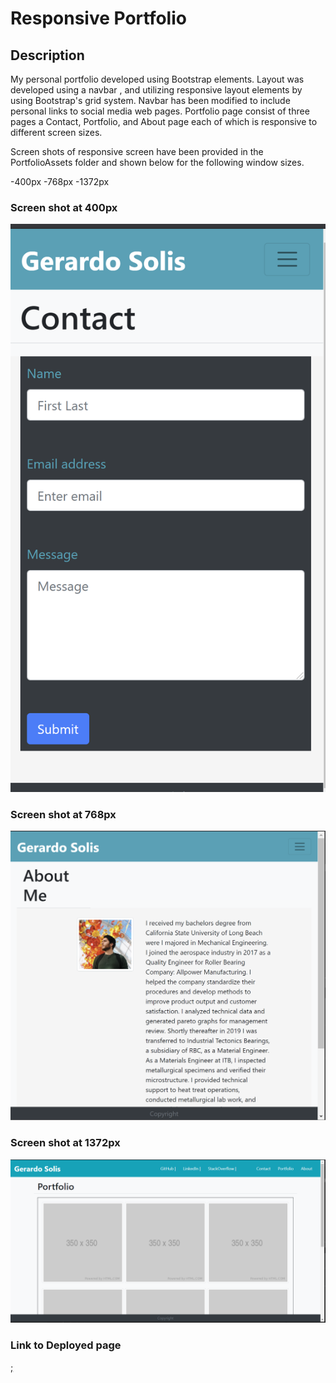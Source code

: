 # Responsive Portfolio

## Description

My personal portfolio developed using Bootstrap elements. Layout was developed using a navbar , and utilizing responsive layout elements by using Bootstrap's grid system. Navbar has been modified to include personal links to social media web pages. Portfolio page consist of three pages a Contact, Portfolio, and About page each of which is responsive to different screen sizes. 

Screen shots of responsive screen have been provided in the PortfolioAssets folder and shown below for the following window sizes. 

-400px
-768px
-1372px

### Screen shot at 400px
<img src="PortfolioAssets\images\400-contact.PNG" alt="Contact page at 400px">

### Screen shot at 768px
<img src="PortfolioAssets\images\768-index.PNG" alt="About page at 768px">

### Screen shot at 1372px
<img src="PortfolioAssets\images\1372-portfolio.PNG" alt="Portfolio page at 1372px">

### Link to Deployed page
<a href="https://gerardo-s.github.io/responsive-portfolio/">;









